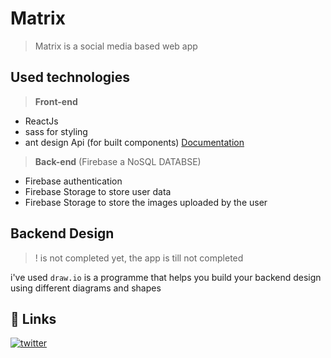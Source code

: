 # Matrix

> Matrix is a social media based web app

## Used technologies

> **Front-end**

- ReactJs
- sass for styling
- ant design Api (for built components) [Documentation](https://ant.design/)

> **Back-end** (Firebase a NoSQL DATABSE)

- Firebase authentication
- Firebase Storage to store user data
- Firebase Storage to store the images uploaded by the user

## Backend Design

> ! is not completed yet, the app is till not completed

i've used `draw.io` is a programme that helps you build your backend design using different diagrams and shapes

## 🔗 Links

[![twitter](https://img.shields.io/badge/twitter-1DA1F2?style=for-the-badge&logo=twitter&logoColor=white)](https://twitter.com/OussamaChahidi6)
